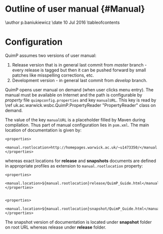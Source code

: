 # Outline of user manual {#Manual}

\author p.baniukiewicz
\date 10 Jul 2016
\tableofcontents

# Configuration

QuimP assumes two versions of user manual:

1. Release version that is in general last commit from *master* branch - every release is tagged but then it can be pushed forward by small patches like misspelling corrections, etc.
2. Development version - in general last commit from *develop* branch.

QuimP opens user manual on demand (when user clicks menu entry). The manual must be available on
Internet and the path is configurable by *property* file `quimpconfig.properties` and key `manualURL`.
This key is read by \ref uk.ac.warwick.wsbc.QuimP.PropertyReader "PropertyReader" class on demand.

The value of the key `manualURL` is a placeholder filled by Maven during compilation. Thus part
of manual configuration lies in `pom.xml`. The main location of documentation is given by:

```
<properties>
    <manual.rootlocation>http://homepages.warwick.ac.uk/~u1473350/</manual.rootlocation>
</properties>
```

whereas exact locations for **release** and **snapshots** documents are defined in appropriate profiles
as extension to `manual.rootlocation` property:

```
<properties>
        <manual.location>${manual.rootlocation}release/QuimP_Guide.html</manual.location>
</properties>


<properties>
        <manual.location>${manual.rootlocation}snapshot/QuimP_Guide.html</manual.location>
</properties>
```

The snapshot version of documentation is located under **snapshot** folder on root URL whereas release under **release** folder.